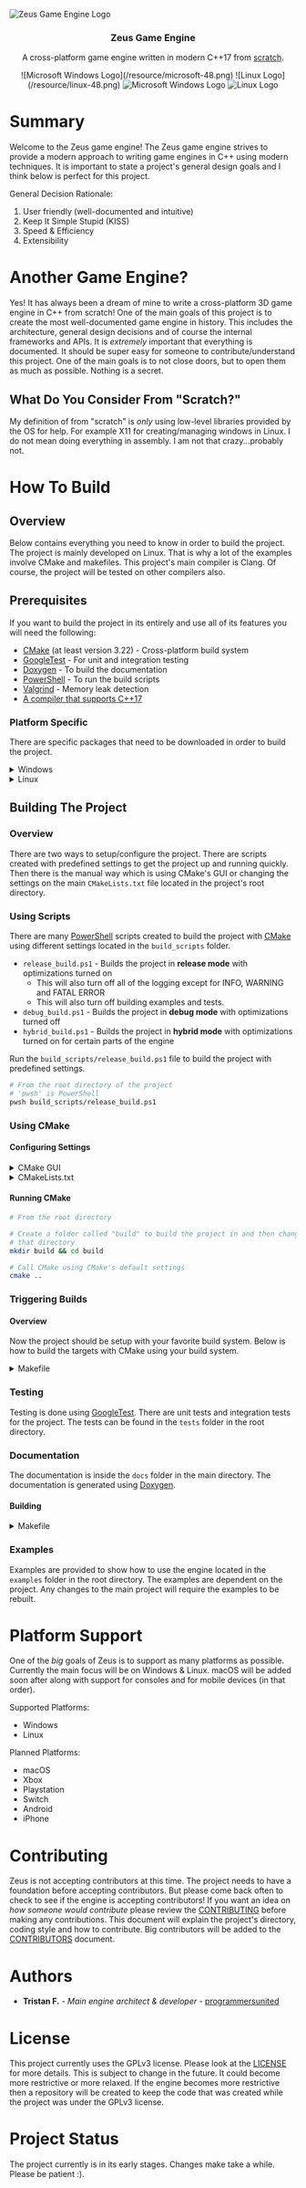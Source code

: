 ![Zeus Game Engine Logo](/resource/Zeus_Game_Engine_Logo.jpg)
<h3 align="center">Zeus Game Engine</h3>
<p align="center">A cross-platform game engine written in modern C++17 from <u>scratch</u>.</p>
<p align="center">
  ![Microsoft Windows Logo](/resource/microsoft-48.png)
  ![Linux Logo](/resource/linux-48.png)
  <img src="/resource/microsoft-48.png" alt="Microsoft Windows Logo"/>
  <img src="/resource/linux-48.png" alt="Linux Logo"/>
</p>
<!--
<img src="/resource/Zeus_Game_Engine_Logo.jpg" width="500px" height="400px"/>
-->

# Summary

Welcome to the Zeus game engine!  The Zeus game engine strives to provide a modern approach to writing game engines in C++ using modern techniques. It is important to state a project's general design goals and I think below is perfect for this project.

General Decision Rationale:
  1. User friendly (well-documented and intuitive)
  2. Keep It Simple Stupid (KISS)
  3. Speed & Efficiency
  4. Extensibility

# Another Game Engine?
Yes! It has always been a dream of mine to write a cross-platform 3D game engine in C++ from scratch!  One of the main goals of this project is to create the most well-documented game engine in history.  This includes the architecture, general design decisions and of course the internal frameworks and APIs.  It is *extremely* important that everything is documented.  It should be super easy for someone to contribute/understand this project.  One of the main goals is to not close doors, but to open them as much as possible.  Nothing is a secret.

## What Do You Consider From "Scratch?"
My definition of from "scratch" is _only_ using low-level libraries provided by the OS for help.  For example X11 for creating/managing windows in Linux.  I do not mean doing everything in assembly.  I am not that crazy...probably not.

# How To Build

## Overview

Below contains everything you need to know in order to build the project.  The project is mainly developed on Linux.  That is why a lot of the examples involve CMake and makefiles.  This project's main compiler is Clang.  Of course, the project will be tested on other compilers also.

## Prerequisites

If you want to build the project in its entirely and use all of its features you will need the following:
- [CMake](https://cmake.org/) (at least version 3.22) - Cross-platform build system
- [GoogleTest](https://github.com/google/googletest) - For unit and integration testing
- [Doxygen](https://www.doxygen.nl/index.html) - To build the documentation
- [PowerShell](https://docs.microsoft.com/en-us/powershell/scripting/overview?view=powershell-7.2) - To run the build scripts
- [Valgrind](https://valgrind.org/) - Memory leak detection
- [A compiler that supports C++17](https://en.cppreference.com/w/cpp/17)

### Platform Specific

There are specific packages that need to be downloaded in order to build the project.

<details>
<summary>Windows</summary>
</details>
<details>
<summary>Linux</summary>
</details>

## Building The Project

### Overview

There are two ways to setup/configure the project.  There are scripts created with predefined settings to get the project up and running quickly. Then there is the manual way which is using CMake's GUI or changing the settings on the main `CMakeLists.txt` file located in the project's root directory.

### Using Scripts

There are many [PowerShell](https://docs.microsoft.com/en-us/powershell/scripting/overview?view=powershell-7.2) scripts created to build the project with [CMake](https://cmake.org/) using different settings located in the `build_scripts` folder.
- `release_build.ps1` - Builds the project in **release mode** with optimizations turned on
  - This will also turn off all of the logging except for INFO, WARNING and FATAL ERROR
  - This will also turn off building examples and tests.
- `debug_build.ps1` - Builds the project in **debug mode** with optimizations turned off
- `hybrid_build.ps1` - Builds the project in **hybrid mode** with optimizations turned on for certain parts of the engine

Run the `build_scripts/release_build.ps1` file to build the project with predefined settings.

```bash
# From the root directory of the project
# 'pwsh' is PowerShell
pwsh build_scripts/release_build.ps1
```

### Using CMake

#### Configuring Settings

<details>
<summary>CMake GUI</summary>

![Zeus Game Engine Logo](/resource/cmake_gui.png)
</details>
<details>
<summary>CMakeLists.txt</summary>
</details>

#### Running CMake

```bash
# From the root directory

# Create a folder called "build" to build the project in and then change to
# that directory
mkdir build && cd build

# Call CMake using CMake's default settings
cmake ..
```

</details>

### Triggering Builds

#### Overview

Now the project should be setup with your favorite build system.  Below is how to build the targets with CMake using your build system.

<details>
<summary>Makefile</summary>

```bash
# Run `make help` for targets that can be built if you are using makefiles (common on Linux)
make help

# Run 'make' in the build folder to trigger the building
make
```
</details>

### Testing

Testing is done using [GoogleTest](https://github.com/google/googletest).  There are unit tests and integration tests for the project.  The tests can be found in the `tests` folder in the root directory.

### Documentation

The documentation is inside the `docs` folder in the main directory.  The documentation is generated using [Doxygen](https://www.doxygen.nl/index.html).

#### Building

<details>
<summary>Makefile</summary>

```bash
# Build the documentation using make
make Doxygen
```
</details>

### Examples

Examples are provided to show how to use the engine located in the `examples` folder in the root directory.  The examples are dependent on the project.  Any changes to the main project will require the examples to be rebuilt.

# Platform Support

One of the *big* goals of Zeus is to support as many platforms as possible.  Currently the main focus will be on Windows & Linux.  macOS will be added soon after along with support for consoles and for mobile devices (in that order).

Supported Platforms:
- Windows
- Linux

Planned Platforms:
- macOS
- Xbox
- Playstation
- Switch
- Android
- iPhone

# Contributing

Zeus is not accepting contributors at this time.  The project needs to have a foundation before accepting contributors.  But please come back often to check to see if the engine is accepting contributors!  If you want an idea on *how someone would contribute* please review the [CONTRIBUTING](dev/CONTRIBUTING.md) before making any contributions.  This document will explain the project's directory, coding style and how to contribute. Big contributors will be added to the [CONTRIBUTORS](CONTRIBUTORS.md) document.

# Authors

* **Tristan F.** - *Main engine architect & developer* - [programmersunited](https://github.com/programmersunited)

# License

This project currently uses the GPLv3 license.  Please look at the [LICENSE](LICENSE) for more details.  This is subject to change in the future.  It could become more restrictive or more relaxed.  If the engine becomes more restrictive then a repository will be created to keep the code that was created while the project was under the GPLv3 license.

# Project Status

The project currently is in its early stages.  Changes make take a while.  Please be patient :).
